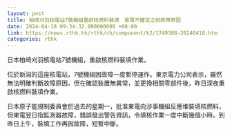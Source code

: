 ```yaml
---
layout: post
title: 柏崎刈羽核電站7號機組重啟核燃料裝填　東電不確定之前故障原因
date: 2024-04-18 09:34:32.000000000 +08:00
link: https://news.rthk.hk/rthk/ch/component/k2/1749388-20240418.htm
categories: rthk
---
```


日本柏崎刈羽核電站7號機組，重啟核燃料裝填作業。

位於新潟的這座核電站，7號機組因故障一度暫停運作。東京電力公司表示，雖然無法明確判斷故障原因，但在確認裝置無異常，並更換相關零部件後，昨日深夜重啟核燃料裝填作業。

日本原子能規制委員會於過去的星期一，批准東電向涉事機組反應堆裝填核燃料，但東電翌日指監測器故障，錯誤發出警告資訊，令填核作業一度中斷幾個小時。到昨日上午，裝填工作再因故障，短暫中斷。
